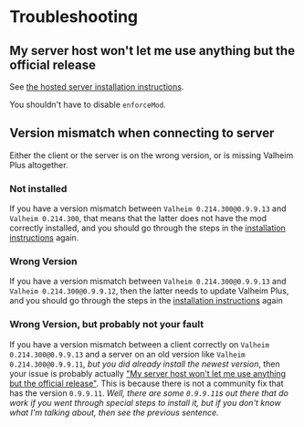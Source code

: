 # Troubleshooting

## My server host won't let me use anything but the official release

See [the hosted server installation instructions](./INSTALL.md#hosted-server).

You shouldn't have to disable `enforceMod`.

## Version mismatch when connecting to server

Either the client or the server is on the wrong version, or is missing Valheim Plus altogether.

### Not installed
If you have a version mismatch between `Valheim 0.214.300@0.9.9.13` and `Valheim 0.214.300`, that means that the latter does not have the mod correctly installed, and you should go through the steps in the [installation instructions](./INSTALL.md) again.

### Wrong Version
If you have a version mismatch between `Valheim 0.214.300@0.9.9.13` and `Valheim 0.214.300@0.9.9.12`, then the latter needs to update Valheim Plus, and you should go through the steps in the [installation instructions](./INSTALL.md) again

### Wrong Version, but probably not your fault
If you have a version mismatch between a client correctly on `Valheim 0.214.300@0.9.9.13` and a server on an old version like `Valheim 0.214.300@0.9.9.11`, *but you did already install the newest version*, then your issue is probably actually ["My server host won't let me use anything but the official release"](#my-server-host-wont-let-me-use-anything-but-the-official-release). This is because there is not a community fix that has the version `0.9.9.11`. *Well, there are some `0.9.9.11`s out there that do work if you went through special steps to install it, but if you don't know what I'm talking about, then see the previous sentence.*

